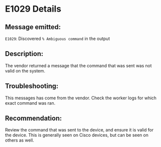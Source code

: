 # E1029 Details

## Message emitted:

`E1029`: Discovered `% Ambiguous command` in the output

## Description:

The vendor returned a message that the command that was sent was not valid on the system.

## Troubleshooting:

This messages has come from the vendor. Check the worker logs for which exact command was ran.

## Recommendation:

Review the command that was sent to the device, and ensure it is valid for the device. This is generally seen on Cisco devices, but can be seen on others as well.